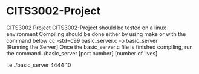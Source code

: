 # CITS3002-Project
CITS3002 Project
CITS3002-Project should be tested on a linux environment
Compiling should be done either by using make or with the command below
cc -std=c99 basic_server.c -o basic_server  
[Running the Server]
Once the basic_server.c file is finished compiling, run the command
./basic_server [port number] [number of lives]

i.e
./basic_server 4444 10
